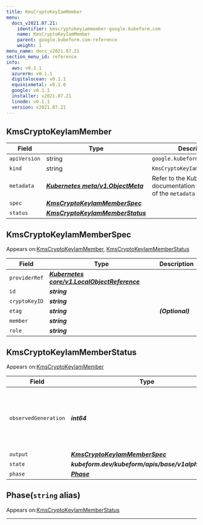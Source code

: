 ```yaml
---
title: KmsCryptoKeyIamMember
menu:
  docs_v2021.07.21:
    identifier: kmscryptokeyiammember-google.kubeform.com
    name: KmsCryptoKeyIamMember
    parent: google.kubeform.com-reference
    weight: 1
menu_name: docs_v2021.07.21
section_menu_id: reference
info:
  aws: v0.1.1
  azurerm: v0.1.1
  digitalocean: v0.1.1
  equinixmetal: v0.1.0
  google: v0.1.1
  installer: v2021.07.21
  linode: v0.1.1
  version: v2021.07.21
---
```


## KmsCryptoKeyIamMember
| Field | Type | Description |
| ------ | ----- | ----------- |
| `apiVersion` | string | `google.kubeform.com/v1alpha1` |
|    `kind` | string | `KmsCryptoKeyIamMember` |
| `metadata` | ***[Kubernetes meta/v1.ObjectMeta](https://v1-18.docs.kubernetes.io/docs/reference/generated/kubernetes-api/v1.18/#objectmeta-v1-meta)***|Refer to the Kubernetes API documentation for the fields of the `metadata` field.|
| `spec` | ***[KmsCryptoKeyIamMemberSpec](#kmscryptokeyiammemberspec)***||
| `status` | ***[KmsCryptoKeyIamMemberStatus](#kmscryptokeyiammemberstatus)***||
## KmsCryptoKeyIamMemberSpec

Appears on:[KmsCryptoKeyIamMember](#kmscryptokeyiammember), [KmsCryptoKeyIamMemberStatus](#kmscryptokeyiammemberstatus)

| Field | Type | Description |
| ------ | ----- | ----------- |
| `providerRef` | ***[Kubernetes core/v1.LocalObjectReference](https://v1-18.docs.kubernetes.io/docs/reference/generated/kubernetes-api/v1.18/#localobjectreference-v1-core)***||
| `id` | ***string***||
| `cryptoKeyID` | ***string***||
| `etag` | ***string***| ***(Optional)*** |
| `member` | ***string***||
| `role` | ***string***||
## KmsCryptoKeyIamMemberStatus

Appears on:[KmsCryptoKeyIamMember](#kmscryptokeyiammember)

| Field | Type | Description |
| ------ | ----- | ----------- |
| `observedGeneration` | ***int64***| ***(Optional)*** Resource generation, which is updated on mutation by the API Server.|
| `output` | ***[KmsCryptoKeyIamMemberSpec](#kmscryptokeyiammemberspec)***| ***(Optional)*** |
| `state` | ***kubeform.dev/kubeform/apis/base/v1alpha1.State***| ***(Optional)*** |
| `phase` | ***[Phase](#phase)***| ***(Optional)*** |
## Phase(`string` alias)

Appears on:[KmsCryptoKeyIamMemberStatus](#kmscryptokeyiammemberstatus)

---
